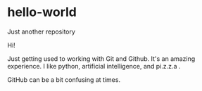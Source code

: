 # hello-world
Just another repository

Hi!

Just getting used to working with Git and Github.
It's an amazing experience.
I like python, artificial intelligence, and pi.z.z.a .

GitHub can be a bit confusing at times.